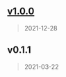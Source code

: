 
<a name="v1.0.0"></a>
## [v1.0.0](/compare/v0.1.1...v1.0.0)

> 2021-12-28


<a name="v0.1.1"></a>
## v0.1.1

> 2021-03-22

